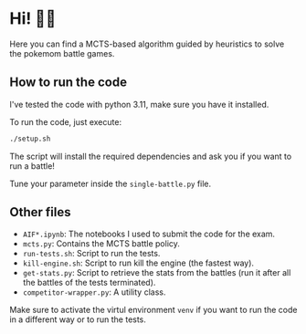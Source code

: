 # Hi! 👋🏻

Here you can find a MCTS-based algorithm guided by heuristics to solve the pokemom battle games.

## How to run the code

I've tested the code with python 3.11, make sure you have it installed.

To run the code, just execute:

```bash
./setup.sh
```

The script will install the required dependencies and ask you if you want to run a battle!

Tune your parameter inside the `single-battle.py` file.

## Other files

- `AIF*.ipynb`: The notebooks I used to submit the code for the exam.
- `mcts.py`: Contains the MCTS battle policy.
- `run-tests.sh`: Script to run the tests.
- `kill-engine.sh`: Script to run kill the engine (the fastest way).
- `get-stats.py`: Script to retrieve the stats from the battles (run it after all the battles of the tests terminated).
- `competitor-wrapper.py`: A utility class.

Make sure to activate the virtul environment `venv` if you want to run the code in a different way or to run the tests.